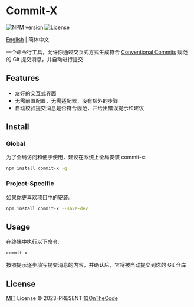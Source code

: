 # Commit-X

[![NPM version](https://img.shields.io/npm/v/commit-x?color=f14e32&amp;label=)](https://www.npmjs.com/package/commit-x)
[![License](https://img.shields.io/badge/license-MIT-blue.svg?color=f14e32&amp;label=)](LICENSE.md)

[English](README.md) | 简体中文

一个命令行工具，允许你通过交互式方式生成符合 [Conventional Commits](https://www.conventionalcommits.org) 规范的 Git 提交消息，并自动进行提交

## Features

- 友好的交互式界面
- 无需前置配置，无需适配器，没有额外的步骤
- 自动校验提交消息是否符合规范，并给出错误提示和建议

## Install

### Global

为了全局访问和便于使用，建议在系统上全局安装 commit-x:

```bash
npm install commit-x -g
```

### Project-Specific

如果你更喜欢项目中的安装:

```bash
npm install commit-x --save-dev
```

## Usage

在终端中执行以下命令:

```bash
commit-x
```

按照提示逐步填写提交消息的内容，并确认后，它将被自动提交到你的 Git 仓库

## License

[MIT](LICENSE.md) License &copy; 2023-PRESENT [13OnTheCode](https://github.com/13OnTheCode)

